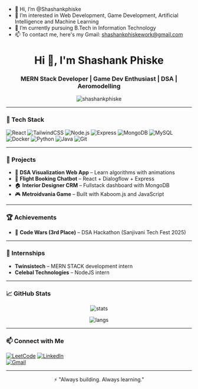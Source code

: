 - 👋 Hi, I’m @Shashankphiske
- 👀 I’m interested in Web Development, Game Development, Artificial Intelligence and Machine Learning
- 🌱 I’m currently pursuing B.Tech in Information Technology
- 📫 To contact me, here's my Gmail: shashankphiskework@gmail.com

<!---
Shashankphiske/Shashankphiske is a ✨ special ✨ repository because its `README.md` (this file) appears on your GitHub profile.
You can click the Preview link to take a look at your changes.
--->
<h1 align="center">Hi 👋, I'm Shashank Phiske</h1>
<h3 align="center">MERN Stack Developer | Game Dev Enthusiast | DSA | Aeromodelling</h3>

<p align="center">
  <img src="https://komarev.com/ghpvc/?username=shashankphiske&label=Profile%20views&color=0e75b6&style=flat" alt="shashankphiske" />
</p>

---

### 🚀 Tech Stack

![React](https://img.shields.io/badge/-React-20232A?style=for-the-badge&logo=react)
![TailwindCSS](https://img.shields.io/badge/-TailwindCSS-38B2AC?style=for-the-badge&logo=tailwind-css&logoColor=white)
![Node.js](https://img.shields.io/badge/-Node.js-339933?style=for-the-badge&logo=node.js&logoColor=white)
![Express](https://img.shields.io/badge/-Express-000000?style=for-the-badge&logo=express&logoColor=white)
![MongoDB](https://img.shields.io/badge/-MongoDB-4EA94B?style=for-the-badge&logo=mongodb&logoColor=white)
![MySQL](https://img.shields.io/badge/-MySQL-00758F?style=for-the-badge&logo=mysql&logoColor=white)
![Docker](https://img.shields.io/badge/-Docker-2496ED?style=for-the-badge&logo=docker&logoColor=white)
![Python](https://img.shields.io/badge/-Python-3776AB?style=for-the-badge&logo=python&logoColor=white)
![Java](https://img.shields.io/badge/-Java-007396?style=for-the-badge&logo=java&logoColor=white)
![Git](https://img.shields.io/badge/-Git-F05032?style=for-the-badge&logo=git&logoColor=white)

---

### 🧠 Projects

- 🎯 **DSA Visualization Web App** – Learn algorithms with animations
- 💬 **Flight Booking Chatbot** – React + Dialogflow + Express
- 🏠 **Interior Designer CRM** – Fullstack dashboard with MongoDB
- 🎮 **Metroidvania Game** – Built with Kaboom.js and JavaScript

---

### 🏆 Achievements

- 🥉 **Code Wars (3rd Place)** – DSA Hackathon (Sanjivani Tech Fest 2025)

---

### 💼 Internships

- **Twinsistech** – MERN STACK development intern
- **Celebal Technologies** – NodeJS intern

---

### 📈 GitHub Stats

<p align="center">
  <img src="https://github-readme-stats.vercel.app/api?username=shashankphiske&show_icons=true&theme=radical" alt="stats" />
</p>

<p align="center">
  <img src="https://github-readme-stats.vercel.app/api/top-langs/?username=shashankphiske&layout=compact&theme=radical" alt="langs" />
</p>

---

### 📫 Connect with Me

[![LeetCode](https://img.shields.io/badge/-LeetCode-FFA116?style=flat&logo=LeetCode&logoColor=white)](https://leetcode.com/u/ShashankPhiske/)
[![LinkedIn](https://img.shields.io/badge/LinkedIn-blue?style=flat&logo=linkedin&logoColor=white)](https://linkedin.com/in/shashankphiske)  
[![Gmail](https://img.shields.io/badge/Email-red?style=flat&logo=gmail&logoColor=white)](mailto:shashankphiskework@gmail.com)

---

<p align="center">
  ⚡ "Always building. Always learning."
</p>
